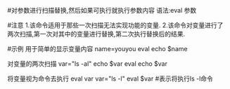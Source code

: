 #对参数进行扫描替换,然后如果可执行就执行参数内容
语法:eval 参数

#注意
1.该命令适用于那些一次扫描无法实现功能的变量.
2.该命令对变量进行了两次扫描,第一次对其中的变量进行替换,第二次执行替换后的结果.

#示例
用于简单的显示变量内容
name=youyou
eval echo $name

对变量的两次扫描
var="ls -al"
echo $var
eval echo $var

将变量视为命令去执行
eval var
var="ls -l"
eval $var	#表示将执行ls -l命令
